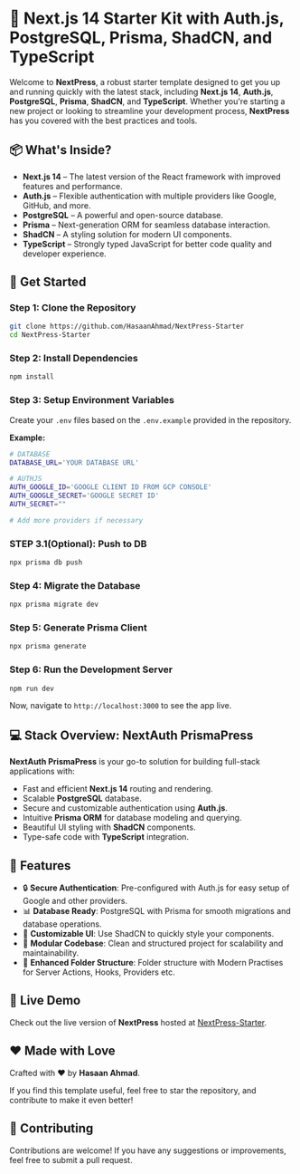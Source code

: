 # 🚀 Next.js 14 Starter Kit with Auth.js, PostgreSQL, Prisma, ShadCN, and TypeScript

Welcome to **NextPress**, a robust starter template designed to get you up and running quickly with the latest stack, including **Next.js 14**, **Auth.js**, **PostgreSQL**, **Prisma**, **ShadCN**, and **TypeScript**. Whether you're starting a new project or looking to streamline your development process, **NextPress** has you covered with the best practices and tools.

## 📦 What's Inside?

- **Next.js 14** – The latest version of the React framework with improved features and performance.
- **Auth.js** – Flexible authentication with multiple providers like Google, GitHub, and more.
- **PostgreSQL** – A powerful and open-source database.
- **Prisma** – Next-generation ORM for seamless database interaction.
- **ShadCN** – A styling solution for modern UI components.
- **TypeScript** – Strongly typed JavaScript for better code quality and developer experience.

## 🚀 Get Started

### Step 1: Clone the Repository

```bash
git clone https://github.com/HasaanAhmad/NextPress-Starter
cd NextPress-Starter
```

### Step 2: Install Dependencies

```bash
npm install
```

### Step 3: Setup Environment Variables

Create your `.env` files based on the `.env.example` provided in the repository.

**Example:**

```bash
# DATABASE
DATABASE_URL='YOUR DATABASE URL'

# AUTHJS
AUTH_GOOGLE_ID='GOOGLE CLIENT ID FROM GCP CONSOLE'
AUTH_GOOGLE_SECRET='GOOGLE SECRET ID'
AUTH_SECRET=""

# Add more providers if necessary
```

### STEP 3.1(Optional): Push to DB
```bash
npx prisma db push
```

### Step 4: Migrate the Database

```bash
npx prisma migrate dev
```

### Step 5: Generate Prisma Client

```bash
npx prisma generate
```



### Step 6: Run the Development Server

```bash
npm run dev
```

Now, navigate to `http://localhost:3000` to see the app live.

## 💻 Stack Overview: **NextAuth PrismaPress**

**NextAuth PrismaPress** is your go-to solution for building full-stack applications with:

- Fast and efficient **Next.js 14** routing and rendering.
- Scalable **PostgreSQL** database.
- Secure and customizable authentication using **Auth.js**.
- Intuitive **Prisma ORM** for database modeling and querying.
- Beautiful UI styling with **ShadCN** components.
- Type-safe code with **TypeScript** integration.

## 🌟 Features

- 🔒 **Secure Authentication**: Pre-configured with Auth.js for easy setup of Google and other providers.
- 📊 **Database Ready**: PostgreSQL with Prisma for smooth migrations and database operations.
- 💅 **Customizable UI**: Use ShadCN to quickly style your components.
- 🧩 **Modular Codebase**: Clean and structured project for scalability and maintainability.
- 🚀 **Enhanced Folder Structure**: Folder structure with Modern Practises for Server Actions, Hooks, Providers etc.

## 🎨 Live Demo

Check out the live version of **NextPress** hosted at [NextPress-Starter]().

## ❤️ Made with Love

Crafted with ❤️ by **Hasaan Ahmad**.

If you find this template useful, feel free to star the repository, and contribute to make it even better!

## 🤝 Contributing

Contributions are welcome! If you have any suggestions or improvements, feel free to submit a pull request.